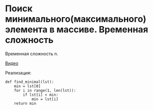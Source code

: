 # Поиск минимального(максимального) элемента в массиве. Временная сложность

Временная сложность n.

[Видео](http://www.youtube.com/watch?time_continue=264&v=BXxYbLE09n4)

Реализация:

```
def find_minimal(lst):
    min = lst[0]
    for i in range(1, len(lst)):
        if lst[i] < min:
            min = lst[i]
    return min
```